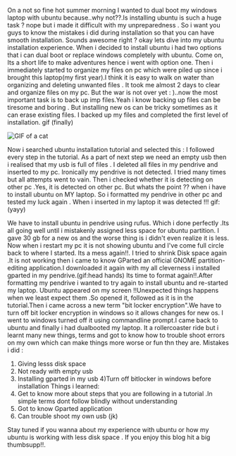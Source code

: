 On a not so fine hot summer morning I wanted to dual boot my windows laptop with ubuntu because..why not??.Is installing ubuntu is such a huge task ? nope but i made it difficult with my unpreparedness . So i want you guys to know the mistakes i did during installation so that you  can have smooth installation. Sounds awesome right ? okay lets dive into my ubuntu installation experience. When i decided to install ubuntu i had two options that i can dual boot or replace windows completely with ubuntu. Come on, Its a short life to make adventures hence i went with option one. Then i immediately started to organize my files on pc which were piled up since i brought this laptop(my first year).I think it is easy to walk on water than organizing and deleting unwanted files . It took me almost 2 days to clear and organize files on my pc. But the war is not over yet : )..now the most important task is to back up imp files.Yeah i know backing up files can be tiresome and boring . But installing new os can be tricky sometimes as it can erase existing files. I backed up my files and completed the first level of installation.
gif (finally)



<img src="https://i.giphy.com/media/v1.Y2lkPTc5MGI3NjExMXc2cWhuYno4NXUxZDI0Mjhka2NwYnBnN2k2dXB3b3Njb2pyODVhZyZlcD12MV9pbnRlcm5hbF9naWZfYnlfaWQmY3Q9Zw/l2Je1x7SB0PUSTXzO/giphy.gif" alt="GIF of a cat">




Now i searched ubuntu installation tutorial and selected this :
I followed every step in the tutorial. As a part of next step we need an empty usb then i realised that my usb is full of files . I deleted all files in my pendrive and inserted to my pc. Ironically  my pendrive is not detected. I tried many times but all attempts went to vain. Then i checked whether it is detecting on other pc .Yes, it is detected on other pc. But whats the point ?? when i have to install ubuntu on MY laptop. So i formatted my pendrive in other pc and tested my luck again . When i inserted in my laptop it was detected !!! gif:(yayy)

We have to install ubuntu in pendrive using rufus. Which i done perfectly .Its all going well until i mistakenly assigned less space for ubuntu partition. I gave 30 gb for a new os and  the worse thing is i didn't even realize it is less. Now when i restart my pc it is not showing ubuntu and I've come full circle back to where I started. Its a mess again!!. I tried to shrink Disk space again .It is not working then i came to know GParted  an official GNOME partition-editing application.I downloaded it again with my all cleverness i installed gparted in my pendrive.(gif:head hands)
 Its time to format again!!.After formatting my pendrive i wanted to try again to install ubuntu and re-started my laptop.  Ubuntu appeared on my screen !!Unexpected things happens when we least expect them .So opened it, followed as it is in the tutorial.Then i came across a new term "bit locker encryption".We have to turn  off bit locker encryption in windows so it allows changes for new os. I went to windows turned off it using commandline prompt.I came back to ubuntu and finally i had dualbooted my laptop.
It a rollercoaster ride but i learnt many new things, terms and got to know how to trouble shoot errors on my own which can make things more worse or fun thn they are.
Mistakes i did :
1) Giving lesss disk space
2) Not ready with empty usb
3) Installing gparted in my usb
4)Turn off bitlocker in windows before installation
Things i learned:
1) Get to know more about steps that you are following in a tutorial .In simple terms dont follow blindly without understanding
2) Got to know Gparted application
3) Can trouble shoot my own usb (jk)

Stay tuned if you  wanna about my experience with ubuntu or how my ubuntu is working with less disk space . If you enjoy this blog hit a big thumbsupp!!.

